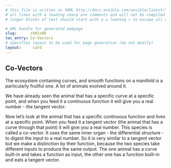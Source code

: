 ```yaml
---
# this file is written in YAML http://docs.ansible.com/ansible/latest/YAMLSyntax.html
# all lines with a leading sharp are comments and will not be compiled
# longer blocks of text should start with a a leading > to escape all special characters

# URL handle for generated webpage
slug:      ch01s06
toc_entry: Co-Vectors
# specifies layout to be used for page generation (do not modify)
layout:     card
---
```


## Co-Vectors

The ecosystem containing curves, and smooth functions on a manifold is a particularly fruitful one. A lot of animals evolved around it. 

We have already seen the animal that has a specific curve at a specific point, and when you feed it a continuous function it will give you a real number - the tangent vector.

Now let’s look at the animal that has a specific continuous function and lives at a specific point. When you feed it a tangent vector (the animal that has a curve through that point) it will give you a real number. This species is called a co-vector. It uses the same inner organ - the differential structure - to digest the input to a real number. So it is very similar to a tangent vector but we make a distinction by their function, because the two species take different inputs to produce the same output. 
The one animal has a curve built-in and takes a function as input, the other one has a function built-in and eats a tangent vector.
